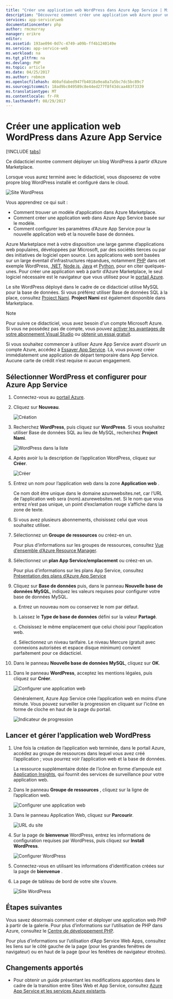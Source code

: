 ```yaml
---
title: "Créer une application web WordPress dans Azure App Service | Microsoft Docs"
description: "Découvrez comment créer une application web Azure pour un blog WordPress par le biais du portail Azure."
services: app-service\web
documentationcenter: php
author: rmcmurray
manager: erikre
editor: 
ms.assetid: 193ae094-0d7c-4749-a09b-ff4b1240149e
ms.service: app-service-web
ms.workload: na
ms.tgt_pltfrm: na
ms.devlang: PHP
ms.topic: article
ms.date: 04/25/2017
ms.author: robmcm
ms.openlocfilehash: 460afdabed947fb4018a9ea8a7a5bc7dc5bc89c7
ms.sourcegitcommit: 18ad9bc049589c8e44ed277f8f43dcaa483f3339
ms.translationtype: MT
ms.contentlocale: fr-FR
ms.lasthandoff: 08/29/2017
---
```

# <a name="create-a-wordpress-web-app-in-azure-app-service"></a>Créer une application web WordPress dans Azure App Service
[!INCLUDE [tabs](../../includes/app-service-web-get-started-nav-tabs.md)]

Ce didacticiel montre comment déployer un blog WordPress à partir d’Azure Marketplace.

Lorsque vous aurez terminé avec le didacticiel, vous disposerez de votre propre blog WordPress installé et configuré dans le cloud.

![Site WordPress](./media/web-sites-php-web-site-gallery/wpdashboard.png)

Vous apprendrez ce qui suit :

* Comment trouver un modèle d’application dans Azure Marketplace.
* Comment créer une application web dans Azure App Service basée sur le modèle.
* Comment configurer les paramètres d’Azure App Service pour la nouvelle application web et la nouvelle base de données.

Azure Marketplace met à votre disposition une large gamme d’applications web populaires, développées par Microsoft, par des sociétés tierces ou par des initiatives de logiciel open source. Les applications web sont basées sur un large éventail d’infrastructures répandues, notamment [PHP](/develop/nodejs/) dans cet exemple WordPress, [.NET](/develop/net/), [Node.js](/develop/nodejs/), [Java](/develop/java/) et [Python](/develop/python/), pour en citer quelques-unes. Pour créer une application web à partir d’Azure Marketplace, le seul logiciel nécessaire est le navigateur que vous utilisez pour le [portail Azure](https://portal.azure.com/). 

Le site WordPress déployé dans le cadre de ce didacticiel utilise MySQL pour la base de données. Si vous préférez utiliser Base de données SQL à la place, consultez [Project Nami](http://projectnami.org/). **Project Nami** est également disponible dans Marketplace.

> [!NOTE]
> Pour suivre ce didacticiel, vous avez besoin d'un compte Microsoft Azure. Si vous ne possédez pas de compte, vous pouvez [activer les avantages de votre abonnement Visual Studio](https://azure.microsoft.com/pricing/member-offers/msdn-benefits-details/?WT.mc_id=A261C142F) ou [obtenir un essai gratuit](https://azure.microsoft.com/pricing/free-trial/?WT.mc_id=A261C142F).
> 
> Si vous souhaitez commencer à utiliser Azure App Service avant d’ouvrir un compte Azure, accédez à [Essayer App Service](https://azure.microsoft.com/try/app-service/). Là, vous pouvez créer immédiatement une application de départ temporaire dans App Service. Aucune carte de crédit n’est requise ni aucun engagement.
> 
> 

## <a name="select-wordpress-and-configure-for-azure-app-service"></a>Sélectionner WordPress et configurer pour Azure App Service
1. Connectez-vous au [portail Azure](https://portal.azure.com/).
2. Cliquez sur **Nouveau**.
   
    ![Création][5]
3. Recherchez **WordPress**, puis cliquez sur **WordPress**. Si vous souhaitez utiliser Base de données SQL au lieu de MySQL, recherchez **Project Nami**.
   
    ![WordPress dans la liste][7]
4. Après avoir lu la description de l’application WordPress, cliquez sur **Créer**.
   
    ![Créer](./media/web-sites-php-web-site-gallery/create.png)
5. Entrez un nom pour l’application web dans la zone **Application web** .
   
    Ce nom doit être unique dans le domaine azurewebsites.net, car l’URL de l’application web sera {nom}.azurewebsites.net. Si le nom que vous entrez n’est pas unique, un point d’exclamation rouge s’affiche dans la zone de texte.
6. Si vous avez plusieurs abonnements, choisissez celui que vous souhaitez utiliser. 
7. Sélectionnez un **Groupe de ressources** ou créez-en un.
   
    Pour plus d’informations sur les groupes de ressources, consultez [Vue d’ensemble d’Azure Resource Manager](../azure-resource-manager/resource-group-overview.md).
8. Sélectionnez un **plan App Service/emplacement** ou créez-en un.
   
    Pour plus d’informations sur les plans App Service, consultez [Présentation des plans d’Azure App Service](../app-service/azure-web-sites-web-hosting-plans-in-depth-overview.md)    
9. Cliquez sur **Base de données** puis, dans le panneau **Nouvelle base de données MySQL**, indiquez les valeurs requises pour configurer votre base de données MySQL.
   
    a. Entrez un nouveau nom ou conservez le nom par défaut.
   
    b. Laissez le **Type de base de données** défini sur la valeur **Partagé**.
   
    c. Choisissez le même emplacement que celui choisi pour l’application web.
   
    d. Sélectionnez un niveau tarifaire. Le niveau Mercure (gratuit avec connexions autorisées et espace disque minimum) convient parfaitement pour ce didacticiel.
10. Dans le panneau **Nouvelle base de données MySQL**, cliquez sur **OK**. 
11. Dans le panneau **WordPress**, acceptez les mentions légales, puis cliquez sur **Créer**. 
    
     ![Configurer une application web](./media/web-sites-php-web-site-gallery/configure.png)
    
     Généralement, Azure App Service crée l’application web en moins d’une minute. Vous pouvez surveiller la progression en cliquant sur l’icône en forme de cloche en haut de la page du portail.
    
     ![Indicateur de progression](./media/web-sites-php-web-site-gallery/progress.png)

## <a name="launch-and-manage-your-wordpress-web-app"></a>Lancer et gérer l’application web WordPress
1. Une fois la création de l’application web terminée, dans le portail Azure, accédez au groupe de ressources dans lequel vous avez créé l’application ; vous pourrez voir l’application web et la base de données.
   
    La ressource supplémentaire dotée de l’icône en forme d’ampoule est [Application Insights](/services/application-insights/), qui fournit des services de surveillance pour votre application web.
2. Dans le panneau **Groupe de ressources** , cliquez sur la ligne de l’application web.
   
    ![Configurer une application web](./media/web-sites-php-web-site-gallery/resourcegroup.png)
3. Dans le panneau Application Web, cliquez sur **Parcourir**.
   
    ![URL du site][browse]
4. Sur la page de **bienvenue** WordPress, entrez les informations de configuration requises par WordPress, puis cliquez sur **Install WordPress**.
   
    ![Configurer WordPress](./media/web-sites-php-web-site-gallery/wpconfigure.png)
5. Connectez-vous en utilisant les informations d’identification créées sur la page de **bienvenue** .  
6. La page de tableau de bord de votre site s’ouvre.    
   
    ![Site WordPress](./media/web-sites-php-web-site-gallery/wpdashboard.png)

## <a name="next-steps"></a>Étapes suivantes
Vous savez désormais comment créer et déployer une application web PHP à partir de la galerie. Pour plus d’informations sur l’utilisation de PHP dans Azure, consultez le [Centre de développement PHP](/develop/php/).

Pour plus d’informations sur l’utilisation d’App Service Web Apps, consultez les liens sur le côté gauche de la page (pour les grandes fenêtres de navigateur) ou en haut de la page (pour les fenêtres de navigateur étroites). 

## <a name="whats-changed"></a>Changements apportés
* Pour obtenir un guide présentant les modifications apportées dans le cadre de la transition entre Sites Web et App Service, consultez [Azure App Service et les services Azure existants](http://go.microsoft.com/fwlink/?LinkId=529714).

[5]: ./media/web-sites-php-web-site-gallery/startmarketplace.png
[7]: ./media/web-sites-php-web-site-gallery/search-web-app.png
[browse]: ./media/web-sites-php-web-site-gallery/browse-web.png
